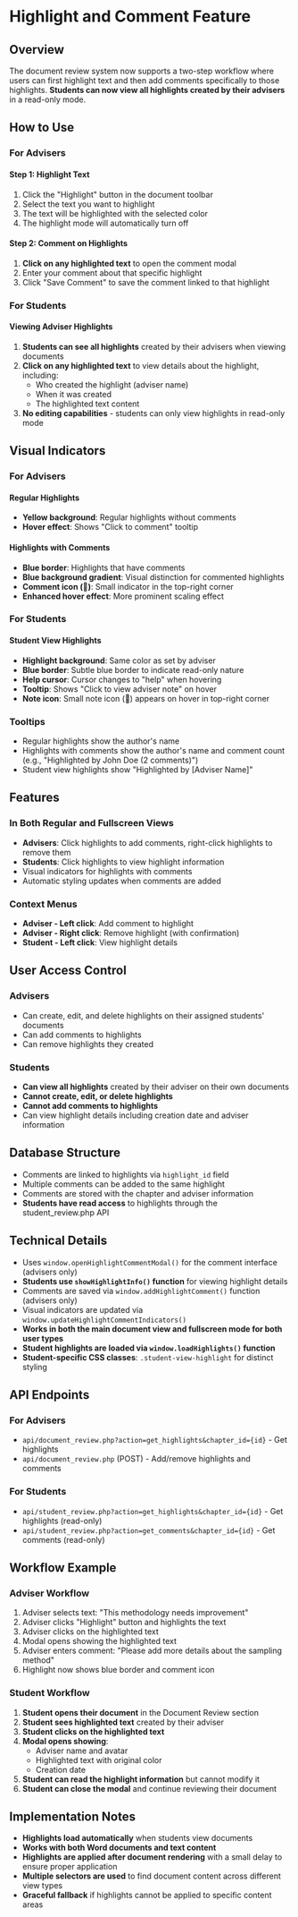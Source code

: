 # Highlight and Comment Feature

## Overview
The document review system now supports a two-step workflow where users can first highlight text and then add comments specifically to those highlights. **Students can now view all highlights created by their advisers** in a read-only mode.

## How to Use

### For Advisers

#### Step 1: Highlight Text
1. Click the "Highlight" button in the document toolbar
2. Select the text you want to highlight
3. The text will be highlighted with the selected color
4. The highlight mode will automatically turn off

#### Step 2: Comment on Highlights
1. **Click on any highlighted text** to open the comment modal
2. Enter your comment about that specific highlight
3. Click "Save Comment" to save the comment linked to that highlight

### For Students

#### Viewing Adviser Highlights
1. **Students can see all highlights** created by their advisers when viewing documents
2. **Click on any highlighted text** to view details about the highlight, including:
   - Who created the highlight (adviser name)
   - When it was created
   - The highlighted text content
3. **No editing capabilities** - students can only view highlights in read-only mode

## Visual Indicators

### For Advisers

#### Regular Highlights
- **Yellow background**: Regular highlights without comments
- **Hover effect**: Shows "Click to comment" tooltip

#### Highlights with Comments
- **Blue border**: Highlights that have comments
- **Blue background gradient**: Visual distinction for commented highlights
- **Comment icon (💬)**: Small indicator in the top-right corner
- **Enhanced hover effect**: More prominent scaling effect

### For Students

#### Student View Highlights
- **Highlight background**: Same color as set by adviser
- **Blue border**: Subtle blue border to indicate read-only nature
- **Help cursor**: Cursor changes to "help" when hovering
- **Tooltip**: Shows "Click to view adviser note" on hover
- **Note icon**: Small note icon (📝) appears on hover in top-right corner

### Tooltips
- Regular highlights show the author's name
- Highlights with comments show the author's name and comment count (e.g., "Highlighted by John Doe (2 comments)")
- Student view highlights show "Highlighted by [Adviser Name]"

## Features

### In Both Regular and Fullscreen Views
- **Advisers**: Click highlights to add comments, right-click highlights to remove them
- **Students**: Click highlights to view highlight information
- Visual indicators for highlights with comments
- Automatic styling updates when comments are added

### Context Menus
- **Adviser - Left click**: Add comment to highlight
- **Adviser - Right click**: Remove highlight (with confirmation)
- **Student - Left click**: View highlight details

## User Access Control

### Advisers
- Can create, edit, and delete highlights on their assigned students' documents
- Can add comments to highlights
- Can remove highlights they created

### Students
- **Can view all highlights** created by their adviser on their own documents
- **Cannot create, edit, or delete highlights**
- **Cannot add comments to highlights**
- Can view highlight details including creation date and adviser information

## Database Structure
- Comments are linked to highlights via `highlight_id` field
- Multiple comments can be added to the same highlight
- Comments are stored with the chapter and adviser information
- **Students have read access** to highlights through the student_review.php API

## Technical Details
- Uses `window.openHighlightCommentModal()` for the comment interface (advisers only)
- **Students use `showHighlightInfo()` function** for viewing highlight details
- Comments are saved via `window.addHighlightComment()` function (advisers only)
- Visual indicators are updated via `window.updateHighlightCommentIndicators()`
- **Works in both the main document view and fullscreen mode for both user types**
- **Student highlights are loaded via `window.loadHighlights()` function**
- **Student-specific CSS classes**: `.student-view-highlight` for distinct styling

## API Endpoints

### For Advisers
- `api/document_review.php?action=get_highlights&chapter_id={id}` - Get highlights
- `api/document_review.php` (POST) - Add/remove highlights and comments

### For Students
- `api/student_review.php?action=get_highlights&chapter_id={id}` - Get highlights (read-only)
- `api/student_review.php?action=get_comments&chapter_id={id}` - Get comments (read-only)

## Workflow Example

### Adviser Workflow
1. Adviser selects text: "This methodology needs improvement"
2. Adviser clicks "Highlight" button and highlights the text
3. Adviser clicks on the highlighted text
4. Modal opens showing the highlighted text
5. Adviser enters comment: "Please add more details about the sampling method"
6. Highlight now shows blue border and comment icon

### Student Workflow
1. **Student opens their document** in the Document Review section
2. **Student sees highlighted text** created by their adviser
3. **Student clicks on the highlighted text**
4. **Modal opens showing**:
   - Adviser name and avatar
   - Highlighted text with original color
   - Creation date
5. **Student can read the highlight information** but cannot modify it
6. **Student can close the modal** and continue reviewing their document

## Implementation Notes
- **Highlights load automatically** when students view documents
- **Works with both Word documents and text content**
- **Highlights are applied after document rendering** with a small delay to ensure proper application
- **Multiple selectors are used** to find document content across different view types
- **Graceful fallback** if highlights cannot be applied to specific content areas 